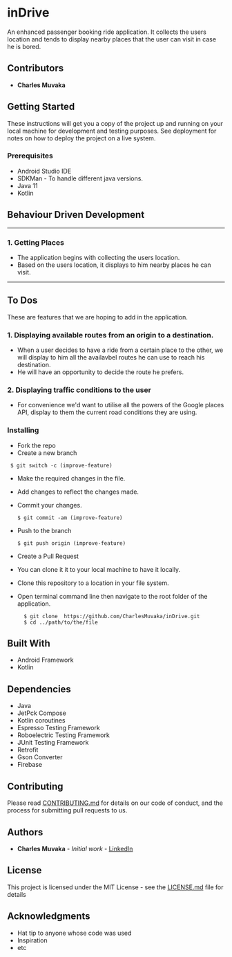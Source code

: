 # inDrive
An enhanced passenger booking ride application. It collects the users location and tends to display nearby places that the user can visit in case he is bored.
## Contributors
* **Charles Muvaka**

## Getting Started

These instructions will get you a copy of the project up and running on your local machine for development and testing purposes. See deployment for notes on how to deploy the project on a live system.

### Prerequisites

* Android Studio IDE
* SDKMan - To handle different java versions.
* Java 11
* Kotlin

## Behaviour Driven Development
 - - - -
### 1. Getting Places
* The application begins with collecting the users location.
* Based on the users location, it displays to him nearby places he can visit.
 - - - -
 ## To Dos
 These are features that we are hoping to add in the application.

 ### 1. Displaying available routes from an origin to a destination.
 * When a user decides to have a ride from a certain place to the other, we will display to him all the availavbel routes he can use to reach his destination.
 * He will have an opportunity to decide the route he prefers.
### 2. Displaying traffic conditions to the user
* For convenience we'd want to utilise all the powers of the Google places API, display to them the current road conditions they are using.
  
### Installing

* Fork the repo
* Create a new branch
 ```
  $ git switch -c (improve-feature)
  ```
* Make the required changes in the file.
* Add changes to reflect the changes made.
* Commit your changes.
  ```
  $ git commit -am (improve-feature)
  ```
* Push to the branch
  ```
  $ git push origin (improve-feature)
   ```
* Create a Pull Request


* You can clone it it to your local machine to have it locally.

* Clone this repository to a location in your file system.
* Open terminal command line then navigate to the root folder of the application.
  ```
    $ git clone  https://github.com/CharlesMuvaka/inDrive.git
    $ cd ../path/to/the/file
  
   ```


## Built With

* Android Framework
* Kotlin

## Dependencies

* Java
* JetPck Compose
* Kotlin coroutines
* Espresso Testing Framework
* Roboelectric Testing Framework
* JUnit Testing Framework
* Retrofit
* Gson Converter
* Firebase

## Contributing

Please read [CONTRIBUTING.md](https://github.com/CharlesMuvaka/inDrive/issues) for details on our code of conduct, and the process for submitting pull requests to us.


## Authors
* **Charles Muvaka** - *Initial work* - [LinkedIn](https://ke.linkedin.com/in/charles-muvaka-bb958910a)



## License

This project is licensed under the MIT License - see the [LICENSE.md](LICENSE.md) file for details

## Acknowledgments

* Hat tip to anyone whose code was used
* Inspiration
* etc
